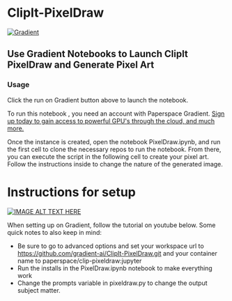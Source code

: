 # ClipIt-PixelDraw
[![Gradient](https://assets.paperspace.io/img/gradient-badge.svg)](https://console.paperspace.com/ml-showcase/notebook/r1nhpeth7yizebd?file=PixelDraw.ipynb)


## Use Gradient Notebooks to Launch ClipIt PixelDraw and Generate Pixel Art
### Usage

Click the run on Gradient button above to launch the notebook.

To run this notebook , you need an account with Paperspace Gradient. [Sign up today to gain access to powerful GPU's through the cloud, and much more.](https://gradient.run/)

Once the instance is created, open the notebook PixelDraw.ipynb, and run the first cell to clone the necessary repos to run the notebook. From there, you can execute the script in the following cell to create your pixel art. Follow the instructions inside to change the nature of the generated image. 

# Instructions for setup

[![IMAGE ALT TEXT HERE](https://img.youtube.com/vi/Z_9iGP9fsDk/0.jpg)](https://www.youtube.com/watch?v=Z_9iGP9fsDk)

When setting up on Gradient, follow the tutorial on youtube below. Some quick notes to also keep in mind:
- Be sure to go to advanced options and set your workspace url to https://github.com/gradient-ai/ClipIt-PixelDraw.git and your container name to paperspace/clip-pixeldraw:jupyter
- Run the installs in the PixelDraw.ipynb notebook to make everything work
- Change the prompts variable in pixeldraw.py to change the output subject matter. 




